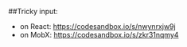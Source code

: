 ##Tricky input:
- on React: https://codesandbox.io/s/nwynrxjw9j
- on MobX:  https://codesandbox.io/s/zkr31nqmy4
